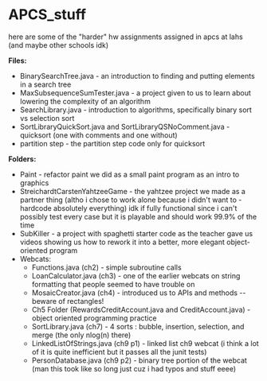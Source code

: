 # APCS_stuff

here are some of the "harder" hw assignments assigned in apcs at lahs (and maybe other schools idk)

**Files:<br/>**
- BinarySearchTree.java - an introduction to finding and putting elements in a search tree<br/>
- MaxSubsequenceSumTester.java - a project given to us to learn about lowering the complexity of an algorithm<br/>
- SearchLibrary.java - introduction to algorithms, specifically binary sort vs selection sort<br/>
- SortLibraryQuickSort.java and SortLibraryQSNoComment.java - quicksort (one with comments and one without) <br/>
- partition step - the partition step code only for quicksort<br/>

**Folders:<br/>**
- Paint - refactor paint we did as a small paint program as an intro to graphics<br/>
- StreichardtCarstenYahtzeeGame - the yahtzee project we made as a partner thing (altho i chose to work alone because i didn't want to -hardcode absolutely everything) idk if fully functional since i can't possibly test every case but it is playable and should work 99.9% of the time<br/>
- SubKiller - a project with spaghetti starter code as the teacher gave us videos showing us how to rework it into a better, more elegant object-oriented program <br/>
- Webcats:<br/>
  - Functions.java (ch2) - simple subroutine calls<br/>
  - LoanCalculator.java (ch3) - one of the earlier webcats on string formatting that people seemed to have trouble on<br/>
  - MosaicCreator.java (ch4) - introduced us to APIs and methods -- beware of rectangles!<br/>
  - Ch5 Folder (RewardsCreditAccount.java and CreditAccount.java) - object oriented programming practice
  - SortLibrary.java (ch7) - 4 sorts : bubble, insertion, selection, and merge (the only nlog(n) there)<br/> 
  - LinkedListOfStrings.java (ch9 p1) - linked list ch9 webcat (i think a lot of it is quite inefficient but it passes all the junit tests) <br/>
  - PersonDatabase.java (ch9 p2) - binary tree portion of the webcat (man this took like so long just cuz i had typos and stuff eeee)<br/>
 
 
